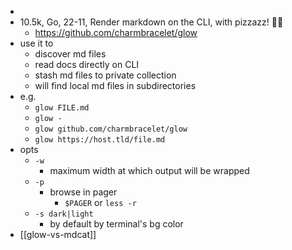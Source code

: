 -
- 10.5k, Go, 22-11, Render markdown on the CLI, with pizzazz! 💅🏻
	- https://github.com/charmbracelet/glow
- use it to
	- discover md files
	- read docs directly on CLI
	- stash md files to private collection
	- will find local md files in subdirectories
- e.g.
	- `glow FILE.md`
	- `glow -`
	- `glow github.com/charmbracelet/glow`
	- `glow https://host.tld/file.md`
- opts
	- `-w`
		- maximum width at which output will be wrapped
	- `-p`
		- browse in pager
			- `$PAGER` or `less -r`
	- `-s dark|light`
		- by default by terminal's bg color
- [[glow-vs-mdcat]]